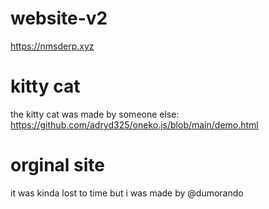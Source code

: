 # website-v2
https://nmsderp.xyz
# kitty cat
the kitty cat was made by someone else:
https://github.com/adryd325/oneko.js/blob/main/demo.html
# orginal site
it was kinda lost to time but i was made by @dumorando